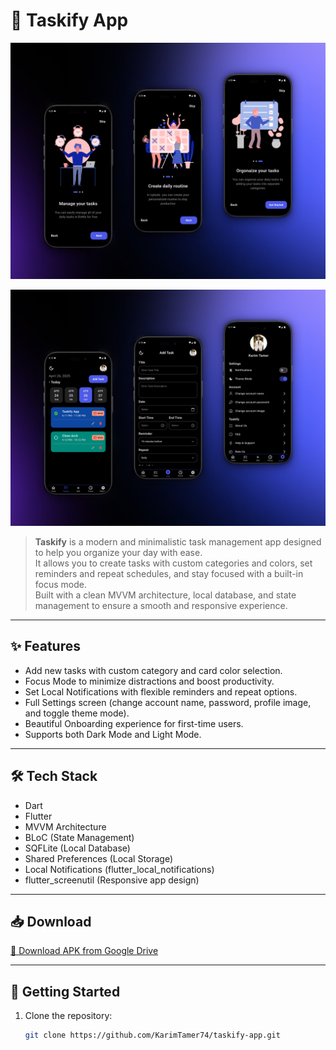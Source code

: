 # 🚀 Taskify App

![Taskify Demo](app_design/onboarding_shots.png)

![Taskify Demo](app_design/shots.png)

> **Taskify** is a modern and minimalistic task management app designed to help you organize your day with ease.  
> It allows you to create tasks with custom categories and colors, set reminders and repeat schedules, and stay focused with a built-in focus mode.  
> Built with a clean MVVM architecture, local database, and state management to ensure a smooth and responsive experience.

---

## ✨ Features
- Add new tasks with custom category and card color selection.
- Focus Mode to minimize distractions and boost productivity.
- Set Local Notifications with flexible reminders and repeat options.
- Full Settings screen (change account name, password, profile image, and toggle theme mode).
- Beautiful Onboarding experience for first-time users.
- Supports both Dark Mode and Light Mode.

---

## 🛠 Tech Stack
- Dart
- Flutter
- MVVM Architecture
- BLoC (State Management)
- SQFLite (Local Database)
- Shared Preferences (Local Storage)
- Local Notifications (flutter_local_notifications)
- flutter_screenutil (Responsive app design)

---

## 📥 Download

[🔗 Download APK from Google Drive](https://drive.google.com/drive/folders/12lWXLEjITDdCj1uG-GlKcPH2eQIpfRew?usp=drive_link)

---

## 🚀 Getting Started

1. Clone the repository:
   ```bash
   git clone https://github.com/KarimTamer74/taskify-app.git
